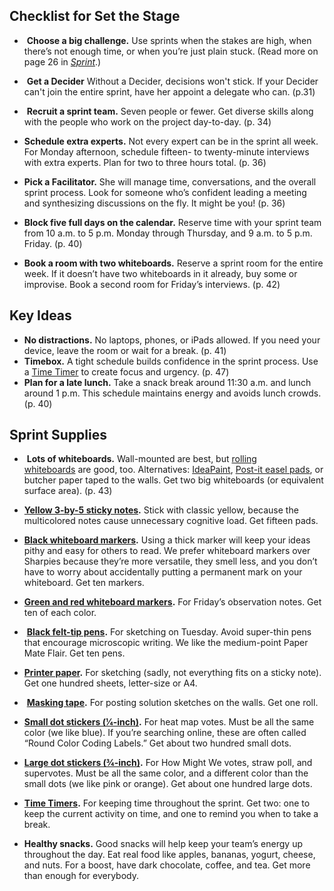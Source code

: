 ## Checklist for Set the Stage

-  **Choose a big challenge.** Use sprints when the stakes are high, when there’s not enough time, or when you’re just plain stuck. (Read more on page 26 in [_Sprint_](http://amzn.to/1MBEqxa).)

-  **Get a Decider** Without a Decider, decisions won't stick. If your Decider can't join the entire sprint, have her appoint a delegate who can. (p.31)

-  **Recruit a sprint team.** Seven people or fewer. Get diverse skills along with the people who work on the project day-to-day. (p. 34)

- **Schedule extra experts.** Not every expert can be in the sprint all week. For Monday afternoon, schedule fifteen- to twenty-minute interviews with extra experts. Plan for two to three hours total. (p. 36)

- **Pick a Facilitator.** She will manage time, conversations, and the overall sprint process. Look for someone who’s confident leading a meeting and synthesizing discussions on the fly. It might be you! (p. 36)

- **Block five full days on the calendar.** Reserve time with your sprint team from 10 a.m. to 5 p.m. Monday through Thursday, and 9 a.m. to 5 p.m. Friday. (p. 40)

- **Book a room with two whiteboards.** Reserve a sprint room for the entire week. If it doesn’t have two whiteboards in it already, buy some or improvise. Book a second room for Friday’s interviews. (p. 42)

## Key Ideas

- **No distractions.** No laptops, phones, or iPads allowed. If you need your device, leave the room or wait for a break. (p. 41)
- **Timebox.** A tight schedule builds confidence in the sprint process. Use a [Time Timer](http://amzn.to/1TezAav) to create focus and urgency. (p. 47)
- **Plan for a late lunch.** Take a snack break around 11:30 a.m. and lunch around 1 p.m. This schedule maintains energy and avoids lunch crowds. (p. 40)

## Sprint Supplies

-  **Lots of whiteboards.** Wall-mounted are best, but [rolling whiteboards](http://amzn.to/25wJgC7) are good, too. Alternatives: [IdeaPaint](http://amzn.to/1MBGpBB), [Post-it easel pads](http://amzn.to/1RyA0nv), or butcher paper taped to the walls. Get two big whiteboards (or equivalent surface area). (p. 43)

- [**Yellow 3-by-5 sticky notes**](http://amzn.to/1MBGyVI)**.** Stick with classic yellow, because the multicolored notes cause unnecessary cognitive load. Get fifteen pads.

- [**Black whiteboard markers**](http://amzn.to/1RyzZQC)**.** Using a thick marker will keep your ideas pithy and easy for others to read. We prefer whiteboard markers over Sharpies because they’re more versatile, they smell less, and you don’t have to worry about accidentally putting a permanent mark on your whiteboard. Get ten markers.

- [**Green and red whiteboard markers**](http://amzn.to/1MBGvJo)**.** For Friday’s observation notes. Get ten of each color.

-  [**Black felt-tip pens**](http://amzn.to/1RyA3Qn)**.** For sketching on Tuesday. Avoid super-thin pens that encourage microscopic writing. We like the medium-point Paper Mate Flair. Get ten pens.

- [**Printer paper**](http://amzn.to/1PFSsIR)**.** For sketching (sadly, not everything fits on a sticky note). Get one hundred sheets, letter-size or A4.

-  [**Masking tape**](http://amzn.to/25wJs4h)**.** For posting solution sketches on the walls. Get one roll.

- [**Small dot stickers (1⁄4-inch)**](http://www.chromalabel.com/products/1-4-color-code-dots?variant=450574797)**.** For heat map votes. Must be all the same color (we like blue). If you’re searching online, these are often called “Round Color Coding Labels.” Get about two hundred small dots.

- [**Large dot stickers (3⁄4-inch)**](http://www.chromalabel.com/products/3-4-inch-color-code-sticky-dots?variant=451064825)**.** For How Might We votes, straw poll, and supervotes. Must be all the same color, and a different color than the small dots (we like pink or orange). Get about one hundred large dots.

- [**Time Timers**](http://amzn.to/1RyAavd)**.** For keeping time throughout the sprint. Get two: one to keep the current activity on time, and one to remind you when to take a break.

- **Healthy snacks.** Good snacks will help keep your team’s energy up throughout the day. Eat real food like apples, bananas, yogurt, cheese, and nuts. For a boost, have dark chocolate, coffee, and tea. Get more than enough for everybody.
